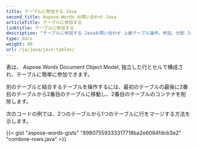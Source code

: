 ```yaml
---
title: テーブルに参加する Java
second_title: Aspose.Words お問い合わせ Java
articleTitle: テーブルに参加する
linktitle: テーブルに参加する
description: "テーブルに参加する Javaお問い合わせ 上級テーブル操作、参加、分割 Javaお問い合わせ"
type: docs
weight: 90
url: /ja/java/join-tables/
---
```


表は、 Aspose.Words Document Object Model, 独立した行とセルで構成され、テーブルに簡単に参加できます。

別のテーブルと結合するテーブルを操作するには、最初のテーブルの最後に2番目のテーブルから2番目のテーブルに移動し、2番目のテーブルのコンテナを削除します。

次のコードの例では、2つのテーブルから1つのテーブルに行をマージする方法を示します。

{{< gist "aspose-words-gists" "89807559333317718ba2e6084fdcb3e2" "combine-rows.java" >}}